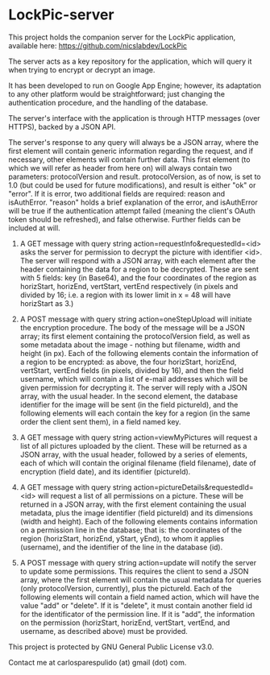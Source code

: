 LockPic-server
==============

This project holds the companion server for the LockPic application, available here: https://github.com/nicslabdev/LockPic

The server acts as a key repository for the application, which will query it when trying to encrypt or decrypt an image.

It has been developed to run on Google App Engine; however, its adaptation to any other platform would be straightforward; just changing the authentication procedure, and the handling of the database.

The server's interface with the application is through HTTP messages (over HTTPS), backed by a JSON API.

The server's response to any query will always be a JSON array, where the first element will contain generic information regarding the request, and if necessary, other elements will contain further data.
This first element (to which we will refer as header from here on) will always contain two parameters: protocolVersion and result. protocolVersion, as of now, is set to 1.0 (but could be used for future modifications), and result is either "ok" or "error". If it is error, two additional fields are required: reason and isAuthError. "reason" holds a brief explanation of the error, and isAuthError will be true if the authentication attempt failed (meaning the client's OAuth token should be refreshed), and false otherwise. Further fields can be included at will.

1. A GET message with query string action=requestInfo&requestedId=\<id\> asks the server for permission to decrypt the picture with identifier \<id\>.
The server will respond with a JSON array, with each element after the header containing the data for a region to be decrypted. These are sent with 5 fields: key (in Base64), and the four coordinates of the region as horizStart, horizEnd, vertStart, vertEnd respectively (in pixels and divided by 16; i.e. a region with its lower limit in x = 48 will have horizStart as 3.)

2. A POST message with query string action=oneStepUpload will initiate the encryption procedure. The body of the message will be a JSON array; its first element containing the protocolVersion field, as well as some metadata about the image - nothing but filename, width and height (in px). Each of the following elements contain the information of a region to be encrypted: as above, the four horizStart, horizEnd, vertStart, vertEnd fields (in pixels, divided by 16), and then the field username, which will contain a list of e-mail addresses which will be given permission for decrypting it.
The server will reply with a JSON array, with the usual header. In the second element, the database identifier for the image will be sent (in the field pictureId), and the following elements will each contain the key for a region (in the same order the client sent them), in a field named key.

3. A GET message with query string action=viewMyPictures will request a list of all pictures uploaded by the client. These will be returned as a JSON array, with the usual header, followed by a series of elements, each of which will contain the original filename (field filename), date of encryption (field date), and its identifier (pictureId).

4. A GET message with query string action=pictureDetails&requestedId=\<id\> will request a list of all permissions on a picture. These will be returned in a JSON array, with the first element containing the usual metadata, plus the image identifier (field pictureId) and its dimensions (width and height). Each of the following elements contains information on a permission line in the database; that is: the coordinates of the region (horizStart, horizEnd, yStart, yEnd), to whom it applies (username), and the identifier of the line in the database (id).

5. A POST message with query string action=update will notify the server to update some permissions. This requires the client to send a JSON array, where the first element will contain the usual metadata for queries (only protocolVersion, currently), plus the pictureId. Each of the following elements will contain a field named action, which will have the value "add" or "delete". If it is "delete", it must contain another field id for the identificator of the permission line. If it is "add", the information on the permission (horizStart, horizEnd, vertStart, vertEnd, and username, as described above) must be provided.



This project is protected by GNU General Public License v3.0.

Contact me at carlosparespulido (at) gmail (dot) com.
